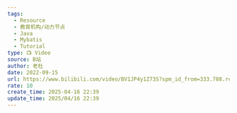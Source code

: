 ```yaml
---
tags:
  - Resource
  - 教育机构/动力节点
  - Java
  - Mybatis
  - Tutorial
type: 📺 Video
source: B站
author: 老杜
date: 2022-09-15
url: https://www.bilibili.com/video/BV1JP4y1Z73S?spm_id_from=333.788.recommend_more_video.0&vd_source=84272a2d7f72158b38778819be5bc6ad
rate: 10
create_time: 2025-04-16 22:39
update_time: 2025/04/16 22:39
---
```

